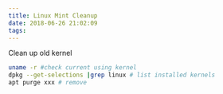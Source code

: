 ```yaml
---
title: Linux Mint Cleanup
date: 2018-06-26 21:02:09
tags:
---
```

Clean up old kernel
```bash
uname -r #check current using kernel
dpkg --get-selections |grep linux # list installed kernels
apt purge xxx # remove
```